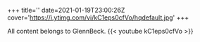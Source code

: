 +++
title=''
date=2021-01-19T23:00:26Z
cover='https://i.ytimg.com/vi/kC1eps0cfVo/hqdefault.jpg'
+++

All content belongs to GlennBeck.
{{< youtube kC1eps0cfVo >}}

